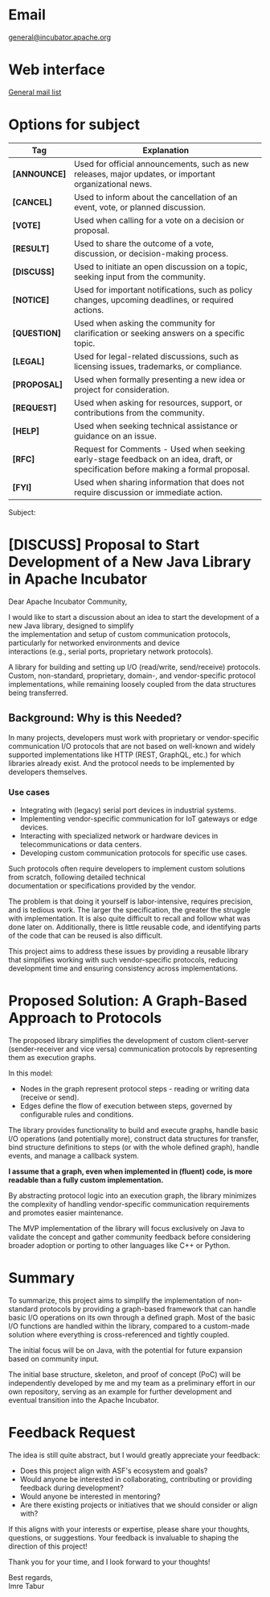 # Email

[general@incubator.apache.org](mailto:general@incubator.apache.org)

# Web interface

[General mail list](https://lists.apache.org/list.html?general@incubator.apache.org)

# Options for subject

| **Tag**        | **Explanation**                                                                                                                    |
|----------------|------------------------------------------------------------------------------------------------------------------------------------|
| **[ANNOUNCE]** | Used for official announcements, such as new releases, major updates, or important organizational news.                            |
| **[CANCEL]**   | Used to inform about the cancellation of an event, vote, or planned discussion.                                                    |
| **[VOTE]**     | Used when calling for a vote on a decision or proposal.                                                                            |
| **[RESULT]**   | Used to share the outcome of a vote, discussion, or decision-making process.                                                       |
| **[DISCUSS]**  | Used to initiate an open discussion on a topic, seeking input from the community.                                                  |
| **[NOTICE]**   | Used for important notifications, such as policy changes, upcoming deadlines, or required actions.                                 |
| **[QUESTION]** | Used when asking the community for clarification or seeking answers on a specific topic.                                           |
| **[LEGAL]**    | Used for legal-related discussions, such as licensing issues, trademarks, or compliance.                                           |
| **[PROPOSAL]** | Used when formally presenting a new idea or project for consideration.                                                             |
| **[REQUEST]**  | Used when asking for resources, support, or contributions from the community.                                                      |
| **[HELP]**     | Used when seeking technical assistance or guidance on an issue.                                                                    |
| **[RFC]**      | Request for Comments - Used when seeking early-stage feedback on an idea, draft, or specification before making a formal proposal. |
| **[FYI]**      | Used when sharing information that does not require discussion or immediate action.                                                |

Subject:

# [DISCUSS] Proposal to Start Development of a New Java Library in Apache Incubator

Dear Apache Incubator Community,

I would like to start a discussion about an idea to start the development of a new Java library, designed to simplify  
the implementation and setup of custom communication protocols, particularly for networked environments and device  
interactions (e.g., serial ports, proprietary network protocols).

A library for building and setting up I/O (read/write, send/receive) protocols. Custom, non-standard,
proprietary, domain-, and vendor-specific protocol implementations, while remaining loosely coupled from the data
structures being transferred.

## Background: Why is this Needed?

In many projects, developers must work with proprietary or vendor-specific communication I/O protocols that are not
based on well-known and widely supported implementations like HTTP (REST, GraphQL, etc.) for which libraries already
exist. And the protocol needs to be implemented by developers themselves.

### Use cases

* Integrating with (legacy) serial port devices in industrial systems.
* Implementing vendor-specific communication for IoT gateways or edge devices.
* Interacting with specialized network or hardware devices in telecommunications or data centers.
* Developing custom communication protocols for specific use cases.

Such protocols often require developers to implement custom solutions from scratch, following detailed technical  
documentation or specifications provided by the vendor.

The problem is that doing it yourself is labor-intensive, requires precision, and is tedious work. The larger the
specification, the greater the struggle with implementation. It is also quite difficult to recall and follow what was
done later on. Additionally, there is little reusable code, and identifying parts of the code that can be reused is also
difficult.

This project aims to address these issues by providing a reusable library that simplifies working with such
vendor-specific protocols, reducing development time and ensuring consistency across implementations.

# Proposed Solution: A Graph-Based Approach to Protocols

The proposed library simplifies the development of custom client-server (sender-receiver and vice versa) communication
protocols by representing them as execution graphs.

In this model:

* Nodes in the graph represent protocol steps - reading or writing data (receive or send).
* Edges define the flow of execution between steps, governed by configurable rules and conditions.

The library provides functionality to build and execute graphs, handle basic I/O operations (and potentially more),
construct data structures for transfer, bind structure definitions to steps (or with the whole defined graph), handle
events, and manage a callback system.

**I assume that a graph, even when implemented in (fluent) code, is more readable than a fully custom implementation.**

By abstracting protocol logic into an execution graph, the library minimizes the complexity of handling vendor-specific
communication requirements and promotes easier maintenance.

The MVP implementation of the library will focus exclusively on Java to validate the concept and gather community
feedback before considering broader adoption or porting to other languages like C++ or Python.

# Summary

To summarize, this project aims to simplify the implementation of non-standard protocols by providing a graph-based
framework that can handle basic I/O operations on its own through a defined graph. Most of the basic I/O functions are
handled within the library, compared to a custom-made solution where everything is cross-referenced and tightly coupled.

The initial focus will be on Java, with the potential for future expansion based on community input.

The initial base structure, skeleton, and proof of concept (PoC) will be independently developed by me and my team as a
preliminary effort in our own repository, serving as an example for further development and eventual transition into the
Apache Incubator.

# Feedback Request

The idea is still quite abstract, but I would greatly appreciate your feedback:

- Does this project align with ASF's ecosystem and goals?
- Would anyone be interested in collaborating, contributing or providing feedback during development?
- Would anyone be interested in mentoring?
- Are there existing projects or initiatives that we should consider or align with?

If this aligns with your interests or expertise, please share your thoughts, questions, or suggestions. Your feedback is
invaluable to shaping the direction of this project!

Thank you for your time, and I look forward to your thoughts!

Best regards,  
Imre Tabur

